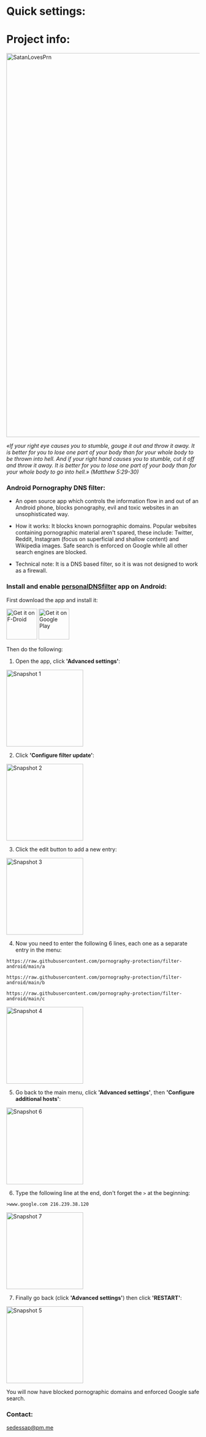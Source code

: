 # Quick settings:
<!--
```
https://raw.githubusercontent.com/pornography-protection/filter-android/main/a

https://raw.githubusercontent.com/pornography-protection/filter-android/main/b

https://raw.githubusercontent.com/pornography-protection/filter-android/main/c
```

```
>www.google.com 216.239.38.120
```
-->

# Project info:

<img src="snapshots/SatanLovesPrn.png" alt="SatanLovesPrn" width="1000" />

*«If your right eye causes you to stumble, gouge it out and throw it away. It is better for you to lose one part of your body than for your whole body to be thrown into hell. And if your right hand causes you to stumble, cut it off and throw it away. It is better for you to lose one part of your body than for your whole body to go into hell.» (Matthew 5:29-30)*

### Android Pornography DNS filter:
- An open source app which controls the information flow in and out of an Android phone, blocks ponography, evil and toxic websites in an unsophisticated way.

- How it works: It blocks known pornographic domains. Popular websites containing pornographic material aren't spared, these include: Twitter, Reddit, Instagram (focus on superficial and shallow content) and Wikipedia images. Safe search is enforced on Google while all other search engines are blocked.

- Technical note: It is a DNS based filter, so it is was not designed to work as a firewall.

### Install and enable [personalDNSfilter](https://github.com/ingozenz/personaldnsfilter) app on Android:
First download the app and install it:

<a href="https://f-droid.org/packages/dnsfilter.android/" target="_blank">
<img src="https://f-droid.org/badge/get-it-on.png" alt="Get it on F-Droid" height="80"/></a>

<a href="https://play.google.com/store/apps/details?id=dnsfilter.android" target="_blank">
<img src="https://play.google.com/intl/en_us/badges/images/generic/en-play-badge.png" alt="Get it on Google Play" height="80"/></a>

Then do the following:

1. Open the app, click **'Advanced settings'**:

<img src="snapshots/001.png" alt="Snapshot 1" width="200" />

2. Click **'Configure filter update'**:

<img src="snapshots/002.png" alt="Snapshot 2" width="200" />

3. Click the edit button to add a new entry:

<img src="snapshots/003.png" alt="Snapshot 3" width="200" />

4. Now you need to enter the following 6 lines, each one as a separate entry in the menu:

```
https://raw.githubusercontent.com/pornography-protection/filter-android/main/a

https://raw.githubusercontent.com/pornography-protection/filter-android/main/b

https://raw.githubusercontent.com/pornography-protection/filter-android/main/c
```

<img src="snapshots/004.png" alt="Snapshot 4" width="200" />

5. Go back to the main menu, click **'Advanced settings'**, then **'Configure additional hosts'**:

<img src="snapshots/006.png" alt="Snapshot 6" width="200" />

6. Type the following line at the end, don't forget the `>` at the beginning:

`>www.google.com 216.239.38.120`

<img src="snapshots/007.png" alt="Snapshot 7" width="200" />

7. Finally go back (click **'Advanced settings'**) then click **'RESTART'**:

<img src="snapshots/005.png" alt="Snapshot 5" width="200" />

You will now have blocked pornographic domains and enforced Google safe search.

### Contact:
[sedessap@pm.me](mailto:sedessap@pm.me)

